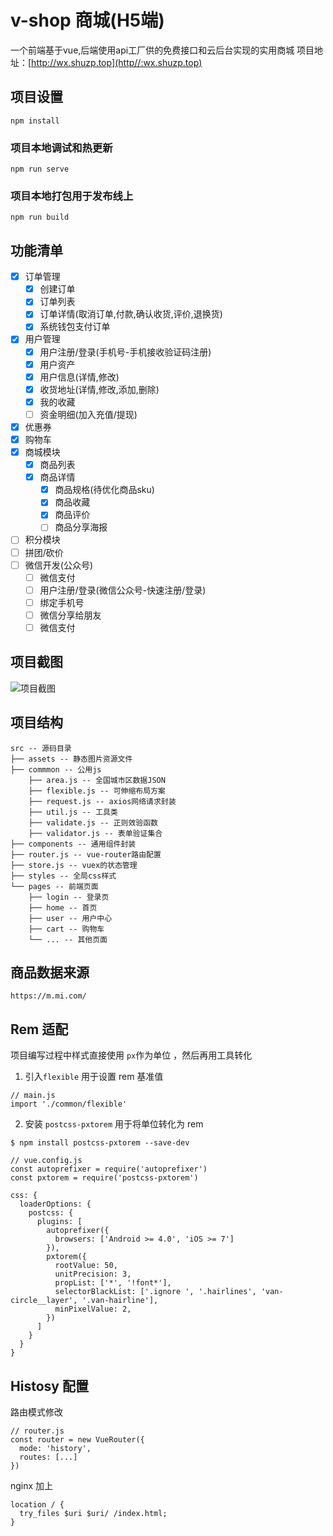 # v-shop 商城(H5端)
一个前端基于vue,后端使用api工厂供的免费接口和云后台实现的实用商城
项目地址：[http://wx.shuzp.top](http//:wx.shuzp.top)

## 项目设置
```
npm install
```

### 项目本地调试和热更新
```
npm run serve
```

### 项目本地打包用于发布线上
```
npm run build
```
## 功能清单
- [x] 订单管理
  - [x] 创建订单
  - [x] 订单列表
  - [x] 订单详情(取消订单,付款,确认收货,评价,退换货)
  - [x] 系统钱包支付订单
- [x] 用户管理
  - [x] 用户注册/登录(手机号-手机接收验证码注册)
  - [x] 用户资产
  - [x] 用户信息(详情,修改)
  - [x] 收货地址(详情,修改,添加,删除)
  - [x] 我的收藏
  - [ ] 资金明细(加入充值/提现)
- [x] 优惠券
- [x] 购物车
- [x] 商城模块
  - [x] 商品列表
  - [x] 商品详情
    - [x] 商品规格(待优化商品sku)
    - [x] 商品收藏
    - [x] 商品评价
    - [ ] 商品分享海报
- [ ] 积分模块
- [ ] 拼团/砍价
- [ ] 微信开发(公众号)
  - [ ] 微信支付
  - [ ] 用户注册/登录(微信公众号-快速注册/登录)
  - [ ] 绑定手机号
  - [ ] 微信分享给朋友
  - [ ] 微信支付

## 项目截图
![项目截图](http://shuzp.top/tuchuang/项目截图.jpg)
## 项目结构
```
src -- 源码目录
├── assets -- 静态图片资源文件
├── commmon -- 公用js
    ├── area.js -- 全国城市区数据JSON
    ├── flexible.js -- 可伸缩布局方案
    ├── request.js -- axios网络请求封装
    ├── util.js -- 工具类
    ├── validate.js -- 正则效验函数
    ├── validator.js -- 表单验证集合
├── components -- 通用组件封装 
├── router.js -- vue-router路由配置
├── store.js -- vuex的状态管理
├── styles -- 全局css样式
└── pages -- 前端页面
    ├── login -- 登录页
    ├── home -- 首页
    ├── user -- 用户中心
    ├── cart -- 购物车
    └── ... -- 其他页面
```
## 商品数据来源
```
https://m.mi.com/
```
## Rem 适配
项目编写过程中样式直接使用 `px`作为单位 ，然后再用工具转化

1. 引入`flexible` 用于设置 rem 基准值
```
// main.js
import './common/flexible'
```
2. 安装 `postcss-pxtorem` 用于将单位转化为 rem

`$ npm install postcss-pxtorem --save-dev`
```
// vue.config.js
const autoprefixer = require('autoprefixer')
const pxtorem = require('postcss-pxtorem')

css: {
  loaderOptions: {
    postcss: {
      plugins: [
        autoprefixer({
          browsers: ['Android >= 4.0', 'iOS >= 7']
        }),
        pxtorem({
          rootValue: 50,
          unitPrecision: 3,
          propList: ['*', '!font*'],
          selectorBlackList: ['.ignore ', '.hairlines', 'van-circle__layer', '.van-hairline'],
          minPixelValue: 2,
        })
      ]
    }
  }
}
```
## Histosy 配置

路由模式修改
```
// router.js
const router = new VueRouter({
  mode: 'history',
  routes: [...]
})
```
nginx 加上
```
location / {
  try_files $uri $uri/ /index.html;
}
```
